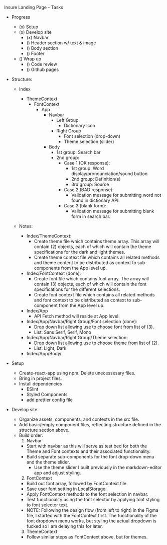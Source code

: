 Insure Landing Page - Tasks

- Progress

  - (x) Setup
  - (x) Develop site
    - (x) Navbar
    - () Header section w/ text & image
    - () Body section
    - () Footer
  - () Wrap up
    - () Code review
    - () Github pages

- Structure:

  - Index

    - ThemeContext
      - FontContext
        - App
          - Navbar
            - Left Group
              - Dictionary Icon
            - Right Group
              - Font selection (drop-down)
              - Theme selection (slider)
          - Body
            - 1st group: Search bar
            - 2nd group:
              - Case 1 (OK response):
                - 1st group: Word display/pronounciation/sound button
                - 2nd group: Definition(s)
                - 3rd group: Source
              - Case 2 (BAD response):
                - Validation message for submitting word not found in dictionary API.
              - Case 3 (blank form):
                - Validation message for submitting blank form in search bar.

  - Notes:

    - Index/ThemeContext:
      - Create theme file which contains theme array. This array will contain (2) objects, each of which will contain the theme specifications for the dark and light themes.
      - Create theme context file which contains all related methods and theme content to be distributed as context to sub-components from the App level up.
    - Index/FontContext (done):
      - Create font file which contains font array. The array will contain (3) objects, each of which will contain the font specifications for the different selections.
      - Create font context file which contains all related methods and font context to be distributed as context to sub-component from the App level up.
    - Index/App
      - API Fetch method will reside at App level.
    - Index/App/Navbar/Right Group/Font selection (done):
      - Drop down list allowing use to choose font from list of (3).
      - List: Sans Serif, Serif, Mono
    - Index/App/Navbar/Right Group/Theme selection:
      - Drop down list allowing use to choose theme from list of (2).
      - List: Light, Dark
    - Index/App/Body/

- Setup

  - Create-react-app using npm. Delete unecessesary files.
  - Bring in project files.
  - Install dependencies
    - ESlint
    - Styled Components
    - add prettier config file

- Develop site
  - Organize assets, components, and contexts in the src file.
  - Add basic/empty component files, reflecting structure defined in the structure section above.
  - Build order:
    1. Navbar
    - Start with navbar as this will serve as test bed for both the Theme and Font contexts and their associated functionality.
    - Build separate sub-components for the font drop-down menu and the theme slider.
      - Use the theme slider I built previously in the markdown-editor app and adjust styling.
    2. FontContext
    - Build out font array, followed by FontContext file.
    - Save user font setting in LocalStorage.
    - Apply FontContext methods to the font selection in navbar.
    - Test functionality using the font selector by applying font styling to font selector text.
    - NOTE: Following the design flow (from left to right) in the Figma file, I started with the FontContext first. The functionality of the font dropdown menu works, but styling the actual dropdown is fucked so I am delaying this for later.
    3. ThemeContext
    - Follow similar steps as FontContext above, but for themes.
